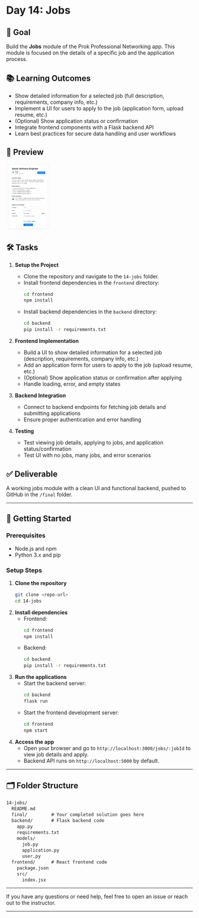 # Day 14: Jobs

## 🎯 Goal

Build the **Jobs** module of the Prok Professional Networking app. This module is focused on the details of a specific job and the application process.

## 📚 Learning Outcomes

- Show detailed information for a selected job (full description, requirements, company info, etc.)
- Implement a UI for users to apply to the job (application form, upload resume, etc.)
- (Optional) Show application status or confirmation
- Integrate frontend components with a Flask backend API
- Learn best practices for secure data handling and user workflows

## 📸 Preview

<img src="jobs.png" alt="Jobs" width="120"/>

## 🛠️ Tasks

1. **Setup the Project**

   - Clone the repository and navigate to the `14-jobs` folder.
   - Install frontend dependencies in the `frontend` directory:
     ```bash
     cd frontend
     npm install
     ```
   - Install backend dependencies in the `backend` directory:
     ```bash
     cd backend
     pip install -r requirements.txt
     ```

2. **Frontend Implementation**

   - Build a UI to show detailed information for a selected job (description, requirements, company info, etc.)
   - Add an application form for users to apply to the job (upload resume, etc.)
   - (Optional) Show application status or confirmation after applying
   - Handle loading, error, and empty states

3. **Backend Integration**

   - Connect to backend endpoints for fetching job details and submitting applications
   - Ensure proper authentication and error handling

4. **Testing**
   - Test viewing job details, applying to jobs, and application status/confirmation
   - Test UI with no jobs, many jobs, and error scenarios

## ✅ Deliverable

A working jobs module with a clean UI and functional backend, pushed to GitHub in the `/final` folder.

---

## 🚀 Getting Started

### Prerequisites

- Node.js and npm
- Python 3.x and pip

### Setup Steps

1. **Clone the repository**
   ```bash
   git clone <repo-url>
   cd 14-jobs
   ```
2. **Install dependencies**
   - Frontend:
     ```bash
     cd frontend
     npm install
     ```
   - Backend:
     ```bash
     cd backend
     pip install -r requirements.txt
     ```
3. **Run the applications**
   - Start the backend server:
     ```bash
     cd backend
     flask run
     ```
   - Start the frontend development server:
     ```bash
     cd frontend
     npm start
     ```
4. **Access the app**
   - Open your browser and go to `http://localhost:3000/jobs/:jobId` to view job details and apply.
   - Backend API runs on `http://localhost:5000` by default.

---

## 🗂️ Folder Structure

```
14-jobs/
  README.md
  final/         # Your completed solution goes here
  backend/       # Flask backend code
    app.py
    requirements.txt
    models/
      job.py
      application.py
      user.py
  frontend/      # React frontend code
    package.json
    src/
      index.jsx
```

---

If you have any questions or need help, feel free to open an issue or reach out to the instructor.

---
